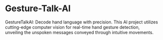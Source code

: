 # Gesture-Talk-AI
GestureTalkAI: Decode hand language with precision. This AI project utilizes cutting-edge computer vision for real-time hand gesture detection, unveiling the unspoken messages conveyed through intuitive movements.
